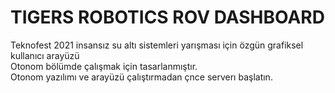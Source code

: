 
# TIGERS ROBOTICS ROV DASHBOARD

Teknofest 2021 insansız su altı sistemleri yarışması için özgün grafiksel kullanıcı arayüzü
<br>
Otonom bölümde çalışmak için tasarlanmıştır.
<br>
Otonom yazılımı ve arayüzü çalıştırmadan çnce serverı başlatın.